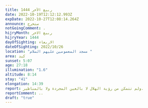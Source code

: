 ```yaml
---
title: ربيع الآخر 1444
date: 2022-10-19T12:12:12.993Z
expDate: 2022-10-27T12:08:14.264Z
announce: ستخرج
notGoingComment: .
hijryMonth: ربيع الاخر
hijryYear: 1444
dayOfSighting: الاربعاء
dateOfSighting: 2022/10/26
location: "مسجد المعصومين عليهم السلام "
area: كبد
sunset: 5:07
age: 27:18
illumination: "1.6"
altitude: 8:14
stay: "41"
elongation: 14:39
report: ولم تتمكن من رؤية الهلال لا بالعين المجردة ولا بالمناظير.
reportComment: ..
draft: "true"
---
```

